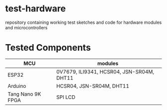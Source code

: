 # test-hardware
repository containing working test sketches and code for hardware modules and microcontrollers

# Tested Components
| MCU | modules |
| --- | --- |
| ESP32 | 0V7679, ILI9341, HCSR04, JSN-SR04M, DHT11 |
| Arduino | HCSR04, JSN-SR04M, DHT11 |
| Tang Nano 9K FPGA | SPI LCD |

